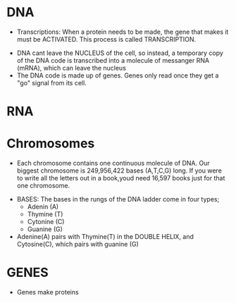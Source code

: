 # DNA 

- Transcriptions: When a protein needs to be made, the gene that makes it must be ACTIVATED. This process is called TRANSCRIPTION.	

* DNA cant leave the NUCLEUS of the cell, so instead, a temporary copy of the DNA code is transcribed into a molecule of messanger RNA (mRNA), which can leave the nucleus
* The DNA code is made up of genes. Genes only read once they get a "go" signal from its cell.

# RNA

# Chromosomes
- Each chromosome contains one continuous molecule of DNA. Our biggest chromosome is 249,956,422 bases (A,T,C,G) long. If you were to write all the letters out in a book,youd need 16,597 books just for that one chromosome.

* BASES: The bases in the rungs of the DNA ladder come in four types;
	* Adenin (A)
	* Thymine (T)
	* Cytonine (C)
	* Guanine (G)
* Adenine(A) pairs with Thymine(T) in the DOUBLE HELIX, and Cytosine(C), which pairs with guanine (G)



# GENES

- Genes make proteins
